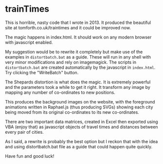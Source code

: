 # trainTimes

This is horrible, nasty code that I wrote in 2013. It produced the beautiful site at tomforth.co.uk/traintimes and it could be improved now.

The magic happens in index.html. It should work on any modern browser with javascript enabled.

My suggestion would be to rewrite it completely but make use of the examples in `distortbatch.bat` as a guide. These will run in any shell with very minor modifications and rely on imagemagick. The scripts in `distortbatch.bat` are created automatically by the javascript in `index.html`. Try clicking the "WriteBatch" button.

The Shepards distortion is what does the magic. It is extremely powerful and the parameters took a while to get it right. It transform any image by mapping any number of co-ordinates to new positions.

This produces the background images on the website, with the foreground animations written in Raphael.js (thus producing SVGs) showing each city being moved from its original co-ordinates to its new co-ordinates.

There are two important data matrices, created in Excel then exported using VBA (enjoy that) as javascript objects of travel times and distances between every pair of cities.

As I said, a rewrite is probably the best option but I reckon that with the idea and using distortbatch.bat file as a guide that could happen quite quickly.

Have fun and good luck!